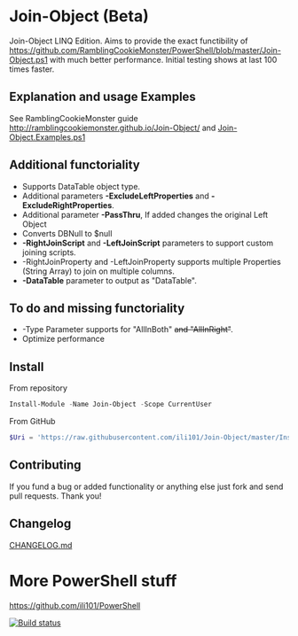 ﻿# Join-Object (Beta)
Join-Object LINQ Edition.
Aims to provide the exact functibility of https://github.com/RamblingCookieMonster/PowerShell/blob/master/Join-Object.ps1 with much better performance.
Initial testing shows at last 100 times faster.

## Explanation and usage Examples
See RamblingCookieMonster guide http://ramblingcookiemonster.github.io/Join-Object/ and [Join-Object.Examples.ps1](https://github.com/ili101/Join-Object/blob/master/Examples/Join-Object.Examples.ps1)

## Additional functoriality
* Supports DataTable object type.
* Additional parameters **-ExcludeLeftProperties** and **-ExcludeRightProperties**.
* Additional parameter **-PassThru**, If added changes the original Left Object
* Converts DBNull to $null
* **-RightJoinScript** and **-LeftJoinScript** parameters to support custom joining scripts.
* -RightJoinProperty and -LeftJoinProperty supports multiple Properties (String Array) to join on multiple columns.
* **-DataTable** parameter to output as "DataTable".

## To do and missing functoriality
* -Type Parameter supports for "AllInBoth" ~~and "AllInRight"~~.
* Optimize performance

## Install
From repository
```PowerShell
Install-Module -Name Join-Object -Scope CurrentUser
```
From GitHub
```PowerShell
$Uri = 'https://raw.githubusercontent.com/ili101/Join-Object/master/Install.ps1'; & ([Scriptblock]::Create((irm $Uri))) -FromGitHub $Uri
```

## Contributing
If you fund a bug or added functionality or anything else just fork and send pull requests. Thank you!

##  Changelog
[CHANGELOG.md](https://github.com/ili101/Join-Object/blob/master/CHANGELOG.md)

# More PowerShell stuff
https://github.com/ili101/PowerShell

[![Build status](https://ci.appveyor.com/api/projects/status/sk2d54q6q85i1ejm?svg=true)](https://ci.appveyor.com/project/ili101/join-object)